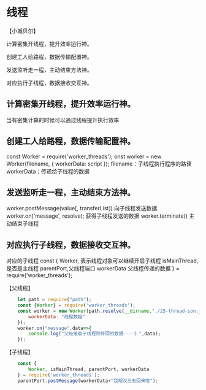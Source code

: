 # 线程

【小城贝尔】

计算密集开线程，提升效率运行神。

创建工人给路程，数据传输配置神。

发送监听走一程，主动结束方法神。

对应执行子线程，数据接收交互神。

## 计算密集开线程，提升效率运行神。
   当有密集计算的时候可以通过线程提升执行效率
## 创建工人给路程，数据传输配置神。  
   const Worker = require('worker_threads');
   onst worker = new Worker(filename, {
        workerData: script
   });
   filename：子线程执行程序的路径
   workerData：传递给子线程的数据
## 发送监听走一程，主动结束方法神。
   worker.postMessage(value[, transferList]) 向子线程发送数据
   worker.on('message', resolve); 获得子线程发送的数据 
   worker.terminate() 主动结束子线程
## 对应执行子线程，数据接收交互神。
   对应的子线程
   const {
       Worker, 表示线程对象可以继续开启子线程
       isMainThread, 是否是主线程 
       parentPort,父线程端口
       workerData 父线程传递的数据
    } = require('worker_threads');

【父线程】
```js
    let path = require("path");
    const {Worker} = require('worker_threads');
    const worker = new Worker(path.resolve(__dirname,"./25-thread-son.js"), {
        workerData: "线程数据"
    });
    worker.on("message",data=>{
        console.log("父级接收子线程除传回的数据----》",data);
    });
```
【子线程】
```js
    const {
        Worker, isMainThread, parentPort, workerData
    } = require('worker_threads');
    parentPort.postMessage(workerData+"我胡汉三右回来啦");
```
